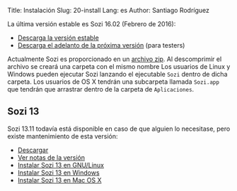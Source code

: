 Title: Instalación
Slug: 20-install
Lang: es
Author: Santiago Rodríguez

La última versión estable es Sozi 16.02 (Febrero de 2016):

  * [Descarga la versión estable](https://github.com/senshu/Sozi/releases/tag/16.02-fix344)
  * [Descarga el adelanto de la próxima versión](https://drive.google.com/open?id=0ByRUreHgekjMWG9teGM2dE8wck0) (para testers)

Actualmente Sozi es proporcionado en un [archivo zip](https://en.wikipedia.org/wiki/Zip_%28file_format%29).
Al descomprimir el archivo se creará una carpeta con el mismo nombre
Los usuarios de Linux y Windows pueden ejecutar Sozi lanzando el ejecutable `Sozi` dentro de dicha carpeta.
Los usuarios de OS X tendrán una subcarpeta llamada `Sozi.app` que tendrán que arrastrar dentro de la carpeta de `Aplicaciones`.

Sozi 13
-------

Sozi 13.11 todavía está disponible en caso de que alguien lo necesitase, pero existe mantenimiento de esta versión:

  * [Descargar](https://github.com/senshu/Sozi/releases/download/13.11/sozi-release-13.11-30213629.zip)
  * [Ver notas de la versión](|filename|/Releases/release-13.11.md)
  * [Instalar Sozi 13 en GNU/Linux](|filename|sozi-13-install-linux.md)
  * [Instalar Sozi 13 en Windows](|filename|sozi-13-install-windows.md)
  * [Instalar Sozi 13 en Mac OS X](|filename|sozi-13-install-osx.md)
